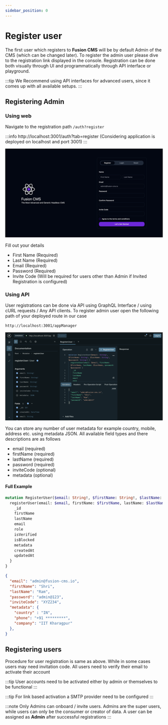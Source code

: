 ```yaml
---
sidebar_position: 0
---
```


# Register user

The first user which registers to **Fusion CMS** will be by default Admin of the CMS (which can be changed later). To register the admin user please dive to the registration link displayed in the console. Registration can be done both visually through UI and programmatically through API interface or playground. 

:::tip
We Recommend using API interfaces for advanced users, since it comes up with all available setups.
:::

## Registering Admin

### Using web

Navigate to the registration path `/auth?register`

:::info
http://localhost:3001/auth?tab=register (Considering application is deployed on localhost and port 3001)
:::

![alt text](./img/Screenshot_20-2-2025_233046_localhost.jpeg)

Fill out your details 

- First Name (Required)
- Last Name (Required)
- Email (Required)
- Password (Required)
- Invite Code (Will be required for users other than Admin if Invited Registration is configured)

### Using API

User registrations can be done via API using GraphQL Interface / using cURL requests / Any API clients. To register admin user open the following path of your deployed route in our case 
```url
http://localhost:3001/appManager
```
![alt text](./img/image-1.png)

You can store any number of user metadata for example country, mobile, address etc. using metadata JSON. All available field types and there descriptions are as follows

- email (required)
- firstName (required)
- lastName (required)
- password (required)
- inviteCode (optional)
- metadata (optional)

#### Full Example

```graphql title="operation"
mutation RegisterUser($email: String!, $firstName: String!, $lastName: String!, $password: String!, $inviteCode: String, $metadata: JSON) {
  registerUser(email: $email, firstName: $firstName, lastName: $lastName, password: $password, inviteCode: $inviteCode, metadata: $metadata) {
    _id
    firstName
    lastName
    email
    role
    isVerified
    isBlocked
    metadata
    createdAt
    updatedAt
  }
}
```

```JSON title="variables"
{
  "email": "admin@fusion-cms.io",
  "firstName": "Shri",
  "lastName": "Ram",
  "password": "admin@123",
  "inviteCode": "XYZ234",
  "metadata": {
    "country" : "IN",
    "phone": "+91 *********",
    "company": "IIT Kharagpur"
  },
}
```
## Registering users

Procedure for user registration is same as above. While in some cases users may need invitation code. All users need to verify their email to activate their account

:::tip
User accounts need to be activated either by admin or themselves to be functional
:::

:::tip
For link based activation a SMTP provider need to be configured
:::

:::note
Only Admins can onboard / invite users. Admins are the super users, while users can only be the consumer or creator of data. A user can be assigned as **Admin** after successful registrations
:::
